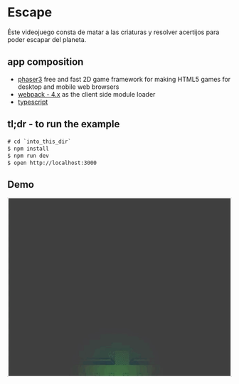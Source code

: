 # Escape
Éste videojuego consta de matar a las criaturas y resolver acertijos para poder escapar del planeta.

## app composition
* [phaser3](https://github.com/photonstorm/phaser) free and fast 2D game framework for making HTML5 games for desktop and mobile web browsers
* [webpack - 4.x](https://github.com/webpack/webpack) as the client side module loader
* [typescript](https://github.com/microsoft/TypeScript)

## tl;dr - to run the example
```shell
# cd `into_this_dir`
$ npm install
$ npm run dev
$ open http://localhost:3000
```

## Demo

![Demo](https://github.com/ns4lin4s/escape/blob/master/demo1.gif)


